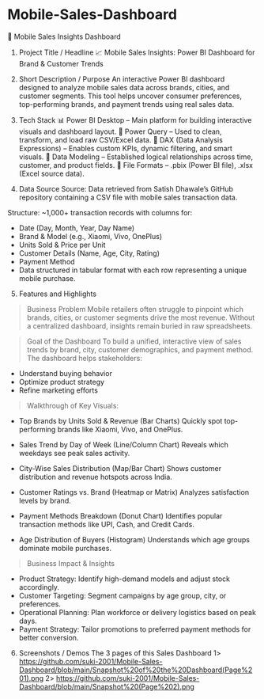 # Mobile-Sales-Dashboard

📱 Mobile Sales Insights Dashboard
1. Project Title / Headline
📈 Mobile Sales Insights: Power BI Dashboard for Brand & Customer Trends

2. Short Description / Purpose
An interactive Power BI dashboard designed to analyze mobile sales data across brands, cities, and customer segments. This tool helps uncover consumer preferences, top-performing brands, and payment trends using real sales data.

3. Tech Stack
📊 Power BI Desktop – Main platform for building interactive visuals and dashboard layout.
📂 Power Query – Used to clean, transform, and load raw CSV/Excel data.
🧠 DAX (Data Analysis Expressions) – Enables custom KPIs, dynamic filtering, and smart visuals.
📝 Data Modeling – Established logical relationships across time, customer, and product fields.
📁 File Formats – .pbix (Power BI file), .xlsx (Excel source data).

4. Data Source
Source: Data retrieved from Satish Dhawale’s GitHub repository containing a CSV file with mobile sales transaction data.

Structure:
~1,000+ transaction records with columns for:
- Date (Day, Month, Year, Day Name)
- Brand & Model (e.g., Xiaomi, Vivo, OnePlus)
- Units Sold & Price per Unit
- Customer Details (Name, Age, City, Rating)
- Payment Method
- Data structured in tabular format with each row representing a unique mobile purchase.

5. Features and Highlights
> Business Problem
Mobile retailers often struggle to pinpoint which brands, cities, or customer segments drive the most revenue. Without a centralized dashboard, insights remain buried in raw spreadsheets.

> Goal of the Dashboard
To build a unified, interactive view of sales trends by brand, city, customer demographics, and payment method. The dashboard helps stakeholders:
- Understand buying behavior
- Optimize product strategy
- Refine marketing efforts

> Walkthrough of Key Visuals:
- Top Brands by Units Sold & Revenue (Bar Charts)
Quickly spot top-performing brands like Xiaomi, Vivo, and OnePlus.

- Sales Trend by Day of Week (Line/Column Chart)
Reveals which weekdays see peak sales activity.

- City-Wise Sales Distribution (Map/Bar Chart)
Shows customer distribution and revenue hotspots across India.

- Customer Ratings vs. Brand (Heatmap or Matrix)
Analyzes satisfaction levels by brand.

- Payment Methods Breakdown (Donut Chart)
Identifies popular transaction methods like UPI, Cash, and Credit Cards.

- Age Distribution of Buyers (Histogram)
Understands which age groups dominate mobile purchases.

> Business Impact & Insights
- Product Strategy: Identify high-demand models and adjust stock accordingly.
- Customer Targeting: Segment campaigns by age group, city, or preferences.
- Operational Planning: Plan workforce or delivery logistics based on peak days.
- Payment Strategy: Tailor promotions to preferred payment methods for better conversion.

6. Screenshots / Demos
   The 3 pages of this Sales Dashboard
   1> https://github.com/suki-2001/Mobile-Sales-Dashboard/blob/main/Snapshot%20of%20the%20Dashboard(Page%201).png
   2> https://github.com/suki-2001/Mobile-Sales-Dashboard/blob/main/Snapshot%20(Page%202).png
